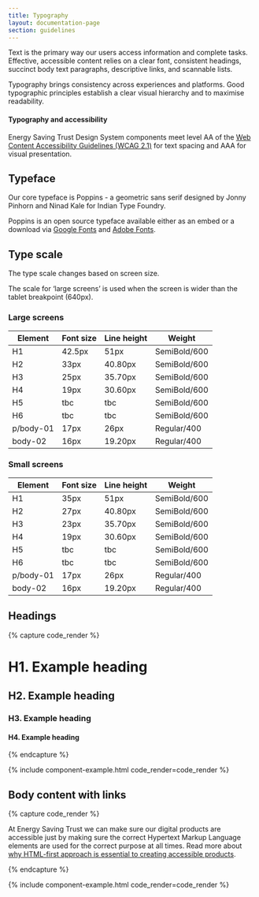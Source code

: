 ```yaml
---
title: Typography
layout: documentation-page
section: guidelines
---
```


Text is the primary way our users access information and complete tasks. Effective, accessible content relies on a clear font, consistent headings, succinct body text paragraphs, descriptive links, and scannable lists.

Typography brings consistency across experiences and platforms. Good typographic principles establish a clear visual hierarchy and to maximise readability.

#### Typography and accessibility

Energy Saving Trust Design System components meet level AA of the [Web Content Accessibility Guidelines (WCAG 2.1)](https://www.w3.org/TR/WCAG21/#text-spacing) for text spacing and AAA for visual presentation.

## Typeface

Our core typeface is Poppins - a geometric sans serif designed by Jonny Pinhorn and Ninad Kale for Indian Type Foundry.

Poppins is an open source typeface available either as an embed or a download via [Google Fonts](https://fonts.google.com/specimen/Poppins) and [Adobe Fonts](https://fonts.adobe.com/fonts/poppins).

## Type scale

The type scale changes based on screen size.

The scale for ‘large screens’ is used when the screen is wider than the tablet breakpoint (640px).

### Large screens

<table class="table">
  <thead>
    <tr>
      <th>Element</th>
      <th>Font size</th>
      <th>Line height</th>
      <th>Weight</th>
    </tr>
  </thead>
  <tbody>
    <tr>
      <td>H1</td>
      <td>42.5px</td>
      <td>51px</td>
      <td>SemiBold/600</td>
    </tr>
    <tr>
      <td>H2</td>
      <td>33px</td>
      <td>40.80px</td>
      <td>SemiBold/600</td>
    </tr>
    <tr>
      <td>H3</td>
      <td>25px</td>
      <td>35.70px</td>
      <td>SemiBold/600</td>
    </tr>
    <tr>
      <td>H4</td>
      <td>19px</td>
      <td>30.60px</td>
      <td>SemiBold/600</td>
    </tr>
    <tr>
      <td>H5</td>
      <td>tbc</td>
      <td>tbc</td>
      <td>SemiBold/600</td>
    </tr>
    <tr>
      <td>H6</td>
      <td>tbc</td>
      <td>tbc</td>
      <td>SemiBold/600</td>
    </tr>
    <tr>
      <td>p/body-01</td>
      <td>17px</td>
      <td>26px</td>
      <td>Regular/400</td>
    </tr>
    <tr>
      <td>body-02</td>
      <td>16px</td>
      <td>19.20px</td>
      <td>Regular/400</td>
    </tr>
  </tbody>
</table>

### Small screens

<table class="table">
  <thead>
    <tr>
      <th>Element</th>
      <th>Font size</th>
      <th>Line height</th>
      <th>Weight</th>
    </tr>
  </thead>
  <tbody>
    <tr>
      <td>H1</td>
      <td>35px</td>
      <td>51px</td>
      <td>SemiBold/600</td>
    </tr>
    <tr>
      <td>H2</td>
      <td>27px</td>
      <td>40.80px</td>
      <td>SemiBold/600</td>
    </tr>
    <tr>
      <td>H3</td>
      <td>23px</td>
      <td>35.70px</td>
      <td>SemiBold/600</td>
    </tr>
    <tr>
      <td>H4</td>
      <td>19px</td>
      <td>30.60px</td>
      <td>SemiBold/600</td>
    </tr>
    <tr>
      <td>H5</td>
      <td>tbc</td>
      <td>tbc</td>
      <td>SemiBold/600</td>
    </tr>
    <tr>
      <td>H6</td>
      <td>tbc</td>
      <td>tbc</td>
      <td>SemiBold/600</td>
    </tr>
    <tr>
      <td>p/body-01</td>
      <td>17px</td>
      <td>26px</td>
      <td>Regular/400</td>
    </tr>
    <tr>
      <td>body-02</td>
      <td>16px</td>
      <td>19.20px</td>
      <td>Regular/400</td>
    </tr>
  </tbody>
</table>

## Headings

{% capture code_render %}

<h1>H1. Example heading</h1>
<h2>H2. Example heading</h2>
<h3>H3. Example heading</h3>
<h4>H4. Example heading</h4>

{% endcapture %}

{% include component-example.html code_render=code_render %}

## Body content with links

{% capture code_render %}

<p>At Energy Saving Trust we can make sure our digital products are accessible just by making sure the correct Hypertext Markup Language elements are used for the correct purpose at all times. Read more about <a href="https://developer.mozilla.org/en-US/docs/Learn/Accessibility/HTML">why HTML-first approach is essential to creating accessible products</a>.</p>

{% endcapture %}

{% include component-example.html code_render=code_render %}

